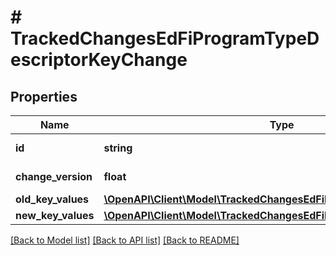 # # TrackedChangesEdFiProgramTypeDescriptorKeyChange

## Properties

Name | Type | Description | Notes
------------ | ------------- | ------------- | -------------
**id** | **string** | Resource identifier | [optional]
**change_version** | **float** | Change version | [optional]
**old_key_values** | [**\OpenAPI\Client\Model\TrackedChangesEdFiProgramTypeDescriptorKey**](TrackedChangesEdFiProgramTypeDescriptorKey.md) |  | [optional]
**new_key_values** | [**\OpenAPI\Client\Model\TrackedChangesEdFiProgramTypeDescriptorKey**](TrackedChangesEdFiProgramTypeDescriptorKey.md) |  | [optional]

[[Back to Model list]](../../README.md#models) [[Back to API list]](../../README.md#endpoints) [[Back to README]](../../README.md)
